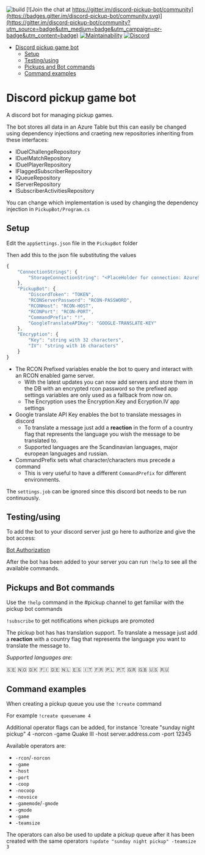 ![build](https://github.com/Floydan/discord-pickup-bot/workflows/build/badge.svg?branch=master) 
[![Join the chat at https://gitter.im/discord-pickup-bot/community](https://badges.gitter.im/discord-pickup-bot/community.svg)](https://gitter.im/discord-pickup-bot/community?utm_source=badge&utm_medium=badge&utm_campaign=pr-badge&utm_content=badge)
[![Maintainability](https://api.codeclimate.com/v1/badges/66275c62b74e27401e3b/maintainability)](https://codeclimate.com/github/Floydan/discord-pickup-bot/maintainability)
[![Discord](https://img.shields.io/badge/discord-chat-blue?logo=discord)](https://discord.gg/pkPMjWV)


- [Discord pickup game bot](#discord-pickup-game-bot)
  - [Setup](#setup)
  - [Testing/using](#testingusing)
  - [Pickups and Bot commands](#pickups-and-bot-commands)
  - [Command examples](#command-examples)
  
  
# Discord pickup game bot

A discord bot for managing pickup games.

The bot stores all data in an Azure Table but this can easily be changed using dependency injections and craeting new repositories inheriting from these interfaces:
+ IDuelChallengeRepository
+ IDuelMatchRepository
+ IDuelPlayerRepository
+ IFlaggedSubscriberRepository
+ IQueueRepository
+ IServerRepository
+ ISubscriberActivitiesRepository

You can change which implementation is used by changing the dependency injection in `PickupBot/Program.cs`

## Setup
Edit the `appSettings.json` file in the `PickupBot` folder

Then add this to the json file substituting the values
```javascript
{
    "ConnectionStrings": {
        "StorageConnectionString": "<PlaceHolder for connection: AzureStorage>"
    },
    "PickupBot": {
        "DiscordToken": "TOKEN",
        "RCONServerPassword": "RCON-PASSWORD",
        "RCONHost": "RCON-HOST",
        "RCONPort": "RCON-PORT",
        "CommandPrefix": "!",
        "GoogleTranslateAPIKey": "GOOGLE-TRANSLATE-KEY"
    },
    "Encryption": {
        "Key": "string with 32 characters",
        "IV": "string with 16 characters" 
    } 
}
```

- The RCON Prefixed variables enable the bot to query and interact with an RCON enabled game server.
  + With the latest updates you can now add servers and store them in the DB with an encrypted rcon password so the prefixed app settings variables are only used as a fallback from now on.
  + The Encryption uses the Encryption.Key and Ecryption.IV app settings
- Google translate API Key enables the bot to translate messages in discord
  + To translate a message just add a **reaction** in the form of a country flag that represents the language you wish the message to be translated to.
  + Supported languages are the Scandinavian languages, major european languages and russian.
- CommandPrefix sets what character/characters mus precede a command
  + This is very useful to have a different `CommandPrefix` for different environments.

The `settings.job` can be ignored since this discord bot needs to be run continuously.

## Testing/using
To add the bot to your discord server just go here to authorize and give the bot access:

[Bot Authorization](https://discordapp.com/api/oauth2/authorize?client_id=696658931434389505&permissions=285215793&scope=bot)

After the bot has been added to your server you can run `!help` to see all the available commands.

## Pickups and Bot commands
Use the `!help` command in the #pickup channel to get familiar with the pickup bot commands

`!subscribe` to get notifications when pickups are promoted

The pickup bot has has translation support.
To translate a message just add a **reaction**  with a country flag that represents the language you want to translate the message to.

_Supported languages are:_

:sweden: :norway: :denmark: :finland: :de: :netherlands: :es: :it: :fr: :poland: :portugal: :greece: :gb: :us: :ru: 

## Command examples
When creating a pickup queue you use the `!create` command

For example
`!create queuename 4`

Additional operator flags can be added, for instance
`!create "sunday night pickup" 4 -norcon -game Quake III -host server.address.com -port 12345

Available operators are:
- `-rcon`/`-norcon`
- `-game`
- `-host`
- `-port`
- `-coop`
- `-nocoop`
- `-novoice`
- `-gamemode`/`-gmode`
- `-gmode`
- `-game`
- `-teamsize`

The operators can also be used to update a pickup queue after it has been created with the same operators
`!update "sunday night pickup" -teamsize 3`

